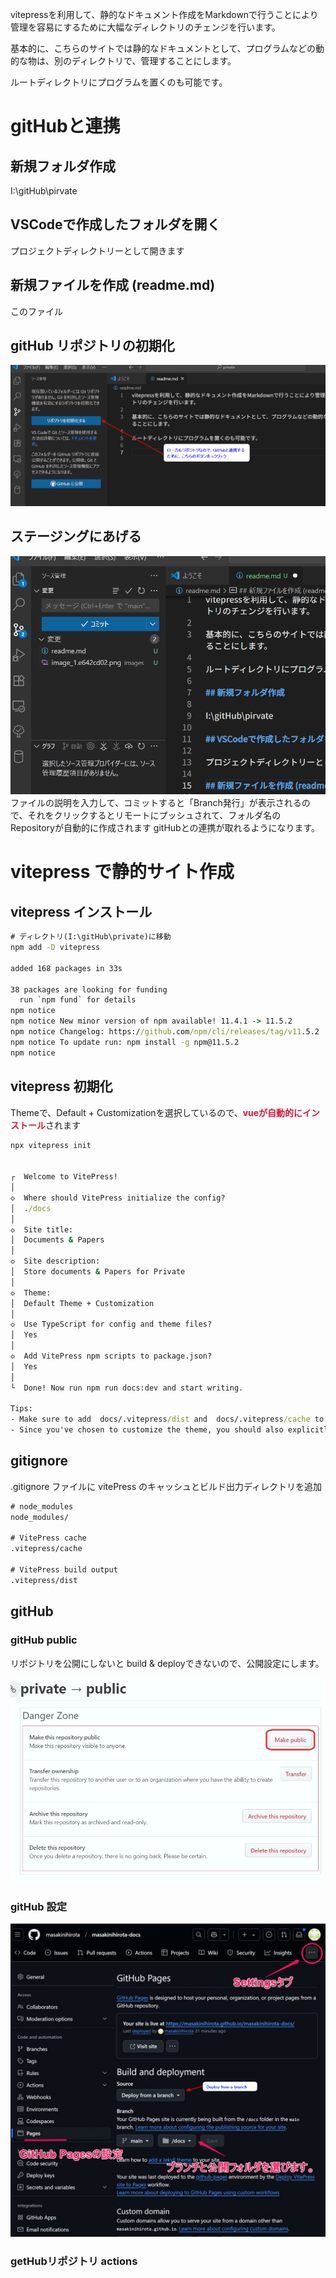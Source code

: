 vitepressを利用して、静的なドキュメント作成をMarkdownで行うことにより管理を容易にするために大幅なディレクトリのチェンジを行います。

基本的に、こちらのサイトでは静的なドキュメントとして、プログラムなどの動的な物は、別のディレクトリで、管理することにします。

ルートディレクトリにプログラムを置くのも可能です。

# gitHubと連携
## 新規フォルダ作成
I:\gitHub\pirvate
## VSCodeで作成したフォルダを開く
プロジェクトディレクトリーとして開きます
## 新規ファイルを作成 (readme.md)
このファイル
## gitHub リポジトリの初期化
  ![](images/image_1.e642cd02.png)
## ステージングにあげる
![](images/image_2.png)
ファイルの説明を入力して、コミットすると「Branch発行」が表示されるので、それをクリックするとリモートにプッシュされて、フォルダ名の Repositoryが自動的に作成されます
gitHubとの連携が取れるようになります。

# vitepress で静的サイト作成

## vitepress インストール

```cmd
# ディレクトリ(I:\gitHub\private)に移動
npm add -D vitepress

added 168 packages in 33s

38 packages are looking for funding
  run `npm fund` for details
npm notice
npm notice New minor version of npm available! 11.4.1 -> 11.5.2
npm notice Changelog: https://github.com/npm/cli/releases/tag/v11.5.2
npm notice To update run: npm install -g npm@11.5.2
npm notice

```

## vitepress 初期化

Themeで、Default + Customizationを選択しているので、<span style="color:crimson;font-weight:bold;">vueが自動的にインストール</span>されます

```cmd
npx vitepress init


┌  Welcome to VitePress!
│
◇  Where should VitePress initialize the config?
│  ./docs
│
◇  Site title:
│  Documents & Papers
│
◇  Site description:
│  Store documents & Papers for Private
│
◇  Theme:
│  Default Theme + Customization
│
◇  Use TypeScript for config and theme files?
│  Yes
│
◇  Add VitePress npm scripts to package.json?
│  Yes
│
└  Done! Now run npm run docs:dev and start writing.

Tips:
- Make sure to add  docs/.vitepress/dist and  docs/.vitepress/cache to your .gitignore file.
- Since you've chosen to customize the theme, you should also explicitly install vue as a dev dependency.
```

## gitignore 
.gitignore ファイルに vitePress のキャッシュとビルド出力ディレクトリを追加

```txt
# node_modules
node_modules/

# VitePress cache
.vitepress/cache

# VitePress build output
.vitepress/dist
```

## gitHub

### gitHub public
リポジトリを公開にしないと build & deployできないので、公開設定にします。

![](./images/gitHub_public_image.png)

### gitHub 設定

![](./images/github_settings.png)

### getHubリポジトリ actions